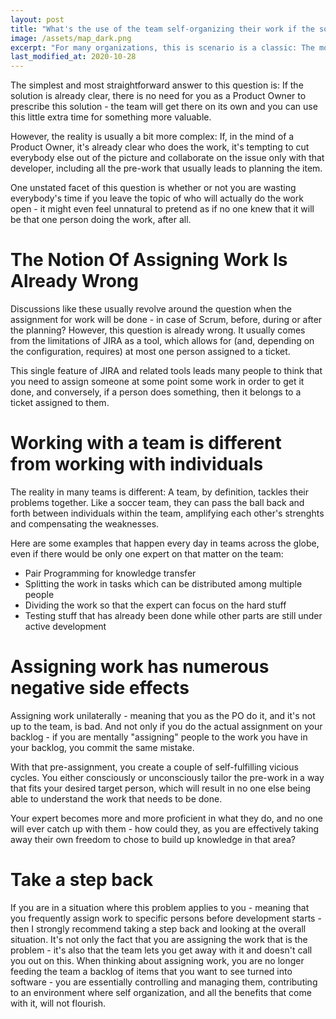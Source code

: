 ```yaml
---
layout: post
title: "What's the use of the team self-organizing their work if the solution is clear?"
image: /assets/map_dark.png
excerpt: "For many organizations, this is scenario is a classic: The most important task can only be done by a single developer. If things are that clear, then why shouldn't Product Owners assign work to them directly?"
last_modified_at: 2020-10-28
---
```

The simplest and most straightforward answer to this question is: If the
solution is already clear, there is no need for you as a Product Owner to
prescribe this solution - the team will get there on its own and you can use
this little extra time for something more valuable.

However, the reality is usually a bit more complex: If, in the mind of a Product
Owner, it's already clear who does the work, it's tempting to cut everybody else
out of the picture and collaborate on the issue only with that developer,
including all the pre-work that usually leads to planning the item.

One unstated facet of this question is whether or not you are wasting everybody's
time if you leave the topic of who will actually do the work open - it might
even feel unnatural to pretend as if no one knew that it will be that one person
doing the work, after all.

# The Notion Of Assigning Work Is Already Wrong
Discussions like these usually revolve around the question when the assignment
for work will be done - in case of Scrum, before, during or after the planning?
However, this question is already wrong. It usually comes from the limitations
of JIRA as a tool, which allows for (and, depending on the configuration,
requires) at most one person assigned to a ticket. 

This single feature of JIRA and related tools leads many people to think that
you need to assign someone at some point some work in order to get it done, and
conversely, if a person does something, then it belongs to a ticket assigned to
them.


# Working with a team is different from working with individuals
The reality in many teams is different: A team, by definition, tackles their
problems together. Like a soccer team, they can pass the ball back and forth
between individuals within the team, amplifying each other's strenghts and
compensating the weaknesses.

Here are some examples that happen every day in teams across the globe, even if
there would be only one expert on that matter on the team:

- Pair Programming for knowledge transfer
- Splitting the work in tasks which can be distributed among multiple people
- Dividing the work so that the expert can focus on the hard stuff
- Testing stuff that has already been done while other parts are still under
  active development

# Assigning work has numerous negative side effects
Assigning work unilaterally - meaning that you as the PO do it, and it's not up
to the team, is bad. And not only if you do the actual assignment on your
backlog - if you are mentally "assigning" people to the work you have in your
backlog, you commit the same mistake.

With that pre-assignment, you create a couple of self-fulfilling vicious cycles.
You either consciously or unconsciously tailor the pre-work in a way that fits
your desired target person, which will result in no one else being able to
understand the work that needs to be done.

Your expert becomes more and more proficient in what they do, and no one will
ever catch up with them - how could they, as you are effectively taking away
their own freedom to chose to build up knowledge in that area?

# Take a step back
If you are in a situation where this problem applies to you - meaning that you
frequently assign work to specific persons before development starts - then I
strongly recommend taking a step back and looking at the overall situation. It's
not only the fact that you are assigning the work that is the problem - it's
also that the team lets you get away with it and doesn't call you out on this.
When thinking about assigning work, you are no longer feeding the team a backlog
of items that you want to see turned into software - you are essentially
controlling and managing them, contributing to an environment where self
organization, and all the benefits that come with it, will not flourish.